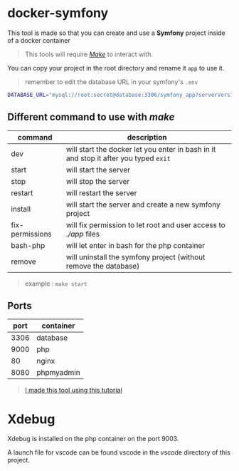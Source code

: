 # docker-symfony

This tool is made so that you can create and use a **Symfony** project inside of a docker container

> This tools will require <a href="https://www.gnu.org/software/make/">_Make_</a> to interact with.

You can copy your project in the root directory and rename it `app` to use it.

> remember to edit the database URL in your symfony's `.env`

```bash
DATABASE_URL="mysql://root:secret@database:3306/symfony_app?serverVersion=8.0"
```

## Different command to use with _make_

| command         | description                                                                          |
| --------------- | ------------------------------------------------------------------------------------ |
| dev             | will start the docker let you enter in bash in it and stop it after you typed `exit` |
| start           | will start the server                                                                |
| stop            | will stop the server                                                                 |
| restart         | will restart the server                                                              |
| install         | will start the server and create a new symfony project                               |
| fix-permissions | will fix permission to let root and user access to _./app_ files                     |
| bash-php        | will let enter in bash for the php container                                         |
| remove          | will uninstall the symfony project (without remove the database)                     |

> example : `make start`

## Ports

| port | container  |
| ---- | ---------- |
| 3306 | database   |
| 9000 | php        |
| 80   | nginx      |
| 8080 | phpmyadmin |

> <a href="https://www.twilio.com/blog/get-started-docker-symfony">I made this tool using this tutorial</a>

# Xdebug

Xdebug is installed on the php container on the port 9003.

A launch file for vscode can be found vscode in the vscode directory of this project.